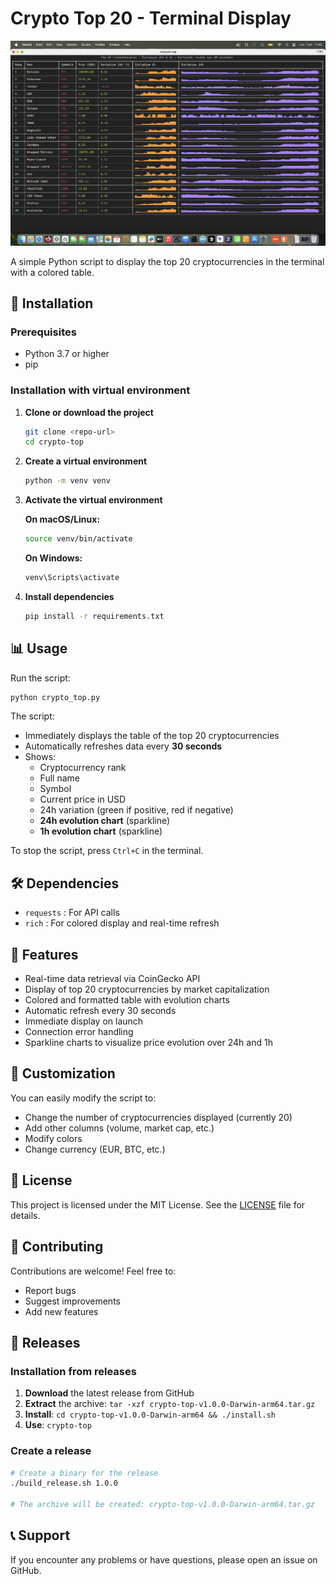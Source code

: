 # Crypto Top 20 - Terminal Display

![Crypto Top](assets/crypto-top.png)

A simple Python script to display the top 20 cryptocurrencies in the terminal with a colored table.

## 🚀 Installation

### Prerequisites

- Python 3.7 or higher
- pip

### Installation with virtual environment

1. **Clone or download the project**

   ```bash
   git clone <repo-url>
   cd crypto-top
   ```

2. **Create a virtual environment**

   ```bash
   python -m venv venv
   ```

3. **Activate the virtual environment**

   **On macOS/Linux:**

   ```bash
   source venv/bin/activate
   ```

   **On Windows:**

   ```bash
   venv\Scripts\activate
   ```

4. **Install dependencies**

   ```bash
   pip install -r requirements.txt
   ```

## 📊 Usage

Run the script:

```bash
python crypto_top.py
```

The script:

- Immediately displays the table of the top 20 cryptocurrencies
- Automatically refreshes data every **30 seconds**
- Shows:
  - Cryptocurrency rank
  - Full name
  - Symbol
  - Current price in USD
  - 24h variation (green if positive, red if negative)
  - **24h evolution chart** (sparkline)
  - **1h evolution chart** (sparkline)

To stop the script, press `Ctrl+C` in the terminal.

## 🛠️ Dependencies

- `requests` : For API calls
- `rich` : For colored display and real-time refresh

## 📝 Features

- Real-time data retrieval via CoinGecko API
- Display of top 20 cryptocurrencies by market capitalization
- Colored and formatted table with evolution charts
- Automatic refresh every 30 seconds
- Immediate display on launch
- Connection error handling
- Sparkline charts to visualize price evolution over 24h and 1h

## 🔧 Customization

You can easily modify the script to:

- Change the number of cryptocurrencies displayed (currently 20)
- Add other columns (volume, market cap, etc.)
- Modify colors
- Change currency (EUR, BTC, etc.)

## 📄 License

This project is licensed under the MIT License. See the [LICENSE](LICENSE) file for details.

## 🤝 Contributing

Contributions are welcome! Feel free to:

- Report bugs
- Suggest improvements
- Add new features

## 🚀 Releases

### Installation from releases

1. **Download** the latest release from GitHub
2. **Extract** the archive: `tar -xzf crypto-top-v1.0.0-Darwin-arm64.tar.gz`
3. **Install**: `cd crypto-top-v1.0.0-Darwin-arm64 && ./install.sh`
4. **Use**: `crypto-top`

### Create a release

```bash
# Create a binary for the release
./build_release.sh 1.0.0

# The archive will be created: crypto-top-v1.0.0-Darwin-arm64.tar.gz
```

## 📞 Support

If you encounter any problems or have questions, please open an issue on GitHub.
